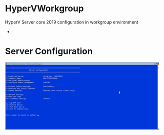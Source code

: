 # HyperVWorkgroup
HyperV Server core 2019 configuration in workgroup environment

-

# Server Configuration

![Default SConfig](resources/images/default_sconfig.png)
